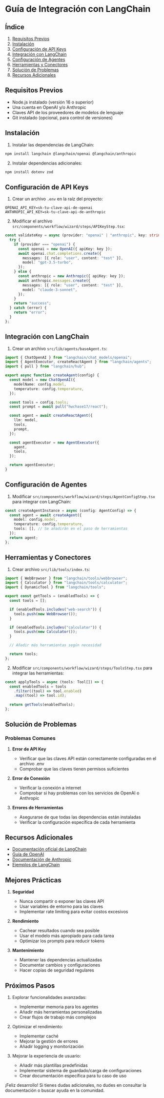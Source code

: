 # Guía de Integración con LangChain

## Índice
1. [Requisitos Previos](#requisitos-previos)
2. [Instalación](#instalación)
3. [Configuración de API Keys](#configuración-de-api-keys)
4. [Integración con LangChain](#integración-con-langchain)
5. [Configuración de Agentes](#configuración-de-agentes)
6. [Herramientas y Conectores](#herramientas-y-conectores)
7. [Solución de Problemas](#solución-de-problemas)
8. [Recursos Adicionales](#recursos-adicionales)

## Requisitos Previos

- Node.js instalado (versión 16 o superior)
- Una cuenta en OpenAI y/o Anthropic
- Claves API de los proveedores de modelos de lenguaje
- Git instalado (opcional, para control de versiones)

## Instalación

1. Instalar las dependencias de LangChain:
```bash
npm install langchain @langchain/openai @langchain/anthropic
```

2. Instalar dependencias adicionales:
```bash
npm install dotenv zod
```

## Configuración de API Keys

1. Crear un archivo `.env` en la raíz del proyecto:
```env
OPENAI_API_KEY=sk-tu-clave-api-de-openai
ANTHROPIC_API_KEY=sk-tu-clave-api-de-anthropic
```

2. Modificar el archivo `src/components/workflow/wizard/steps/APIKeyStep.tsx`:
```typescript
const validateKey = async (provider: "openai" | "anthropic", key: string) => {
  try {
    if (provider === "openai") {
      const openai = new OpenAI({ apiKey: key });
      await openai.chat.completions.create({
        messages: [{ role: "user", content: "test" }],
        model: "gpt-3.5-turbo",
      });
    } else {
      const anthropic = new Anthropic({ apiKey: key });
      await anthropic.messages.create({
        messages: [{ role: "user", content: "test" }],
        model: "claude-3-sonnet",
      });
    }
    return "success";
  } catch (error) {
    return "error";
  }
};
```

## Integración con LangChain

1. Crear un archivo `src/lib/agents/baseAgent.ts`:
```typescript
import { ChatOpenAI } from "langchain/chat_models/openai";
import { AgentExecutor, createReactAgent } from "langchain/agents";
import { pull } from "langchain/hub";

export async function createAgent(config) {
  const model = new ChatOpenAI({
    modelName: config.model,
    temperature: config.temperature,
  });

  const tools = config.tools;
  const prompt = await pull("hwchase17/react");

  const agent = await createReactAgent({
    llm: model,
    tools,
    prompt,
  });

  const agentExecutor = new AgentExecutor({
    agent,
    tools,
  });

  return agentExecutor;
}
```

## Configuración de Agentes

1. Modificar `src/components/workflow/wizard/steps/AgentConfigStep.tsx` para integrar con LangChain:
```typescript
const createAgentInstance = async (config: AgentConfig) => {
  const agent = await createAgent({
    model: config.model,
    temperature: config.temperature,
    tools: [], // Se añadirán en el paso de herramientas
  });
  return agent;
};
```

## Herramientas y Conectores

1. Crear archivo `src/lib/tools/index.ts`:
```typescript
import { WebBrowser } from "langchain/tools/webbrowser";
import { Calculator } from "langchain/tools/calculator";
import { DynamicTool } from "langchain/tools";

export const getTools = (enabledTools) => {
  const tools = [];

  if (enabledTools.includes("web-search")) {
    tools.push(new WebBrowser());
  }

  if (enabledTools.includes("calculator")) {
    tools.push(new Calculator());
  }

  // Añadir más herramientas según necesidad

  return tools;
};
```

2. Modificar `src/components/workflow/wizard/steps/ToolsStep.tsx` para integrar las herramientas:
```typescript
const applyTools = async (tools: Tool[]) => {
  const enabledTools = tools
    .filter((tool) => tool.enabled)
    .map((tool) => tool.id);
  
  return getTools(enabledTools);
};
```

## Solución de Problemas

### Problemas Comunes

1. **Error de API Key**
   - Verificar que las claves API están correctamente configuradas en el archivo .env
   - Comprobar que las claves tienen permisos suficientes

2. **Error de Conexión**
   - Verificar la conexión a internet
   - Comprobar si hay problemas con los servicios de OpenAI o Anthropic

3. **Errores de Herramientas**
   - Asegurarse de que todas las dependencias están instaladas
   - Verificar la configuración específica de cada herramienta

## Recursos Adicionales

- [Documentación oficial de LangChain](https://js.langchain.com/docs)
- [Guía de OpenAI](https://platform.openai.com/docs/introduction)
- [Documentación de Anthropic](https://docs.anthropic.com)
- [Ejemplos de LangChain](https://js.langchain.com/docs/examples)

## Mejores Prácticas

1. **Seguridad**
   - Nunca compartir o exponer las claves API
   - Usar variables de entorno para las claves
   - Implementar rate limiting para evitar costos excesivos

2. **Rendimiento**
   - Cachear resultados cuando sea posible
   - Usar el modelo más apropiado para cada tarea
   - Optimizar los prompts para reducir tokens

3. **Mantenimiento**
   - Mantener las dependencias actualizadas
   - Documentar cambios y configuraciones
   - Hacer copias de seguridad regulares

## Próximos Pasos

1. Explorar funcionalidades avanzadas:
   - Implementar memoria para los agentes
   - Añadir más herramientas personalizadas
   - Crear flujos de trabajo más complejos

2. Optimizar el rendimiento:
   - Implementar caché
   - Mejorar la gestión de errores
   - Añadir logging y monitorización

3. Mejorar la experiencia de usuario:
   - Añadir más plantillas predefinidas
   - Implementar sistema de guardado/carga de configuraciones
   - Crear documentación específica para tu caso de uso

¡Feliz desarrollo! Si tienes dudas adicionales, no dudes en consultar la documentación o buscar ayuda en la comunidad.
